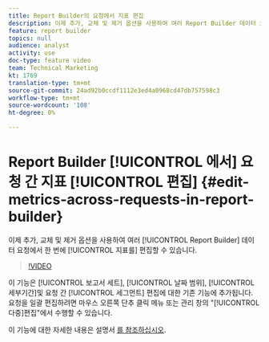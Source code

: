 ```yaml
---
title: Report Builder의 요청에서 지표 편집
description: 이제 추가, 교체 및 제거 옵션을 사용하여 여러 Report Builder 데이터 요청에서 지표를 한 번에 편집할 수 있습니다.
feature: report builder
topics: null
audience: analyst
activity: use
doc-type: feature video
team: Technical Marketing
kt: 1769
translation-type: tm+mt
source-git-commit: 24ad92b0ccdf1112e3ed4a0968cd47db757598c3
workflow-type: tm+mt
source-wordcount: '108'
ht-degree: 0%

---
```



# Report Builder [!UICONTROL 에서] 요청 간 지표 [!UICONTROL 편집] {#edit-metrics-across-requests-in-report-builder}

이제 추가, 교체 및 제거 옵션을 사용하여 여러 [!UICONTROL Report Builder] 데이터 요청에서 한 번에 [!UICONTROL 지표를] 편집할 수 있습니다.

>[!VIDEO](https://video.tv.adobe.com/v/23547/?quality=12)

이 기능은 [!UICONTROL 보고서 세트], [!UICONTROL 날짜 범위], [!UICONTROL 세부기간]및 요청 간 [!UICONTROL 세그먼트] 편집에 대한 기존 기능에 추가됩니다. 요청을 일괄 편집하려면 마우스 오른쪽 단추 클릭 메뉴 또는 관리 창의 &quot;[!UICONTROL 다중]편집&quot;에서 수행할 수 있습니다.

이 기능에 대한 자세한 내용은 설명서 [를 참조하십시오](https://marketing.adobe.com/resources/help/en_US/arb/edit_multiple_metrics.html).
